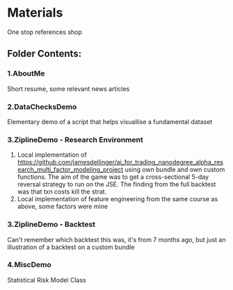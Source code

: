 # Materials
One stop references shop
## Folder Contents:

### 1.AboutMe
Short resume, some relevant news articles

### 2.DataChecksDemo
Elementary demo of a script that helps visuallise a fundamental dataset

### 3.ZiplineDemo - Research Environment
 1. Local implementation of https://github.com/jamesdellinger/ai_for_trading_nanodegree_alpha_research_multi_factor_modeling_project using own bundle and own custom functions. The aim of the game was to get a cross-sectional 5-day reversal strategy to run on the JSE. The finding from the full backtest was that txn costs kill the strat.
 2. Local implementation of feature engineering from the same course as above, some factors were mine

### 3.ZiplineDemo - Backtest
 Can't remember which backtest this was, it's from 7 months ago, but just an illustration of a backtest on a custom bundle

### 4.MiscDemo
Statistical Risk Model Class
